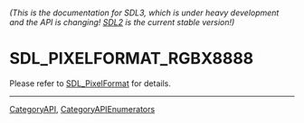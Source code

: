 ###### (This is the documentation for SDL3, which is under heavy development and the API is changing! [SDL2](https://wiki.libsdl.org/SDL2/) is the current stable version!)
# SDL_PIXELFORMAT_RGBX8888

Please refer to [SDL_PixelFormat](SDL_PixelFormat) for details.

----
[CategoryAPI](CategoryAPI), [CategoryAPIEnumerators](CategoryAPIEnumerators)


